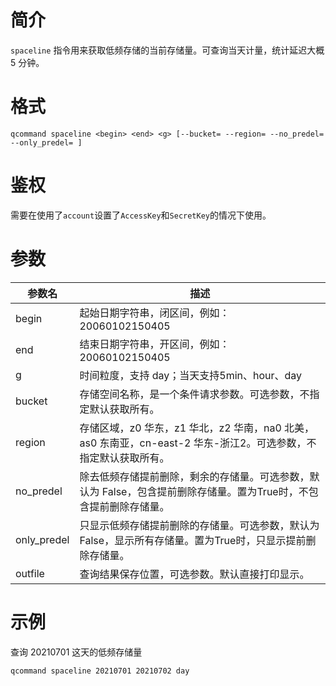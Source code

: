 # 简介

`spaceline` 指令用来获取低频存储的当前存储量。可查询当天计量，统计延迟大概 5 分钟。


# 格式
```
qcommand spaceline <begin> <end> <g> [--bucket= --region= --no_predel= --only_predel= ]
```

# 鉴权

需要在使用了`account`设置了`AccessKey`和`SecretKey`的情况下使用。

# 参数

|参数名|描述|
|-----|-----|
|begin|起始日期字符串，闭区间，例如： 20060102150405|
|end| 结束日期字符串，开区间，例如： 20060102150405|
|g|时间粒度，支持 day；当天支持5min、hour、day|
|bucket|存储空间名称，是一个条件请求参数。可选参数，不指定默认获取所有。|
|region|存储区域，z0 华东，z1 华北，z2 华南，na0 北美，as0 东南亚，cn-east-2 华东-浙江2。可选参数，不指定默认获取所有。|
|no_predel|除去低频存储提前删除，剩余的存储量。可选参数，默认为 False，包含提前删除存储量。置为True时，不包含提前删除存储量。|
|only_predel|只显示低频存储提前删除的存储量。可选参数，默认为 False，显示所有存储量。置为True时，只显示提前删除存储量。|
|outfile| 查询结果保存位置，可选参数。默认直接打印显示。|

# 示例

查询 20210701 这天的低频存储量
```
qcommand spaceline 20210701 20210702 day
```


